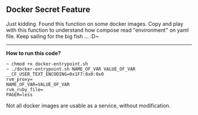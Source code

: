 ## Docker Secret Feature

Just kidding.
Found this function on some docker images.
Copy and play with this function to understand how compose read "environment" on yaml file.
Keep sailing for the big fish ... :D~

---

**How to run this code?**
```
~ chmod +x docker-entrypoint.sh
~ ./docker-entrypoint.sh NAME_OF_VAR VALUE_OF_VAR
__CF_USER_TEXT_ENCODING=0x1F7:0x0:0x0
rvm_proxy=
NAME_OF_VAR=VALUE_OF_VAR
rvm_ruby_file=
PAGER=less
```

Not all docker images are usable as a service, without modification.
